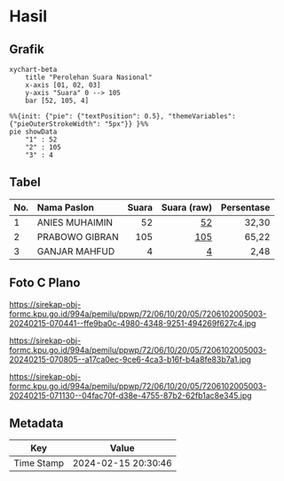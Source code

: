 # Hasil

## Grafik

```mermaid
xychart-beta
    title "Perolehan Suara Nasional"
    x-axis [01, 02, 03]
    y-axis "Suara" 0 --> 105
    bar [52, 105, 4]
```

```mermaid
%%{init: {"pie": {"textPosition": 0.5}, "themeVariables": {"pieOuterStrokeWidth": "5px"}} }%%
pie showData
    "1" : 52
    "2" : 105
    "3" : 4
```

## Tabel

| No. | Nama Paslon    | Suara | Suara (raw) | Persentase |
|:--- |:-------------- | -----:| -----------:| ----------:|
| 1   | ANIES MUHAIMIN | 52    | [52][p-1]   | 32,30      |
| 2   | PRABOWO GIBRAN | 105   | [105][p-2]  | 65,22      |
| 3   | GANJAR MAHFUD  | 4     | [4][p-3]    | 2,48       |


[p-1]: https://github.com/gigit-pemilu/pemilu-2024/blob/main/pilpres/hitung-suara/sub/72-sulawesi-tengah/sub/06-morowali/sub/10-bahodopi/sub/2005-keurea/sub/003-tps/sub/paslon-1.txt
[p-2]: https://github.com/gigit-pemilu/pemilu-2024/blob/main/pilpres/hitung-suara/sub/72-sulawesi-tengah/sub/06-morowali/sub/10-bahodopi/sub/2005-keurea/sub/003-tps/sub/paslon-2.txt
[p-3]: https://github.com/gigit-pemilu/pemilu-2024/blob/main/pilpres/hitung-suara/sub/72-sulawesi-tengah/sub/06-morowali/sub/10-bahodopi/sub/2005-keurea/sub/003-tps/sub/paslon-3.txt

## Foto C Plano

https://sirekap-obj-formc.kpu.go.id/994a/pemilu/ppwp/72/06/10/20/05/7206102005003-20240215-070441--ffe9ba0c-4980-4348-9251-494269f627c4.jpg

https://sirekap-obj-formc.kpu.go.id/994a/pemilu/ppwp/72/06/10/20/05/7206102005003-20240215-070805--a17ca0ec-9ce6-4ca3-b16f-b4a8fe83b7a1.jpg

https://sirekap-obj-formc.kpu.go.id/994a/pemilu/ppwp/72/06/10/20/05/7206102005003-20240215-071130--04fac70f-d38e-4755-87b2-62fb1ac8e345.jpg


## Metadata

| Key        | Value               |
| ---------- | ------------------- |
| Time Stamp | 2024-02-15 20:30:46 |



